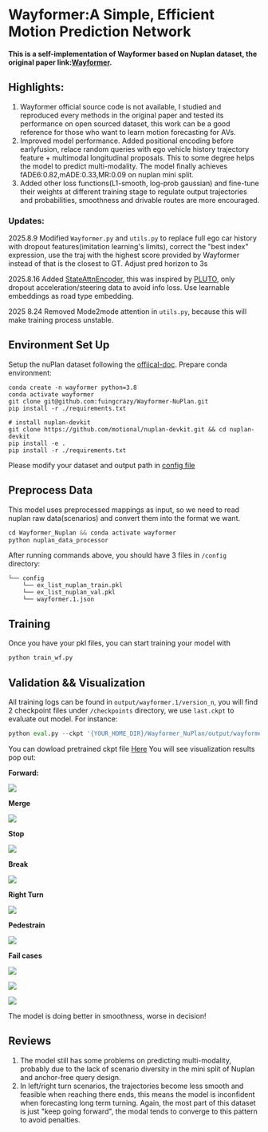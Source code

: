# Wayformer:A Simple, Efficient Motion Prediction Network

**This is a self-implementation of Wayformer based on Nuplan dataset, the original paper link:[Wayformer](https://arxiv.org/abs/2207.05844).**
## Highlights:
1. Wayformer official source code is not available, I studied and reproduced every methods in the original paper and tested its performance on open sourced dataset, this work can be a good reference for those who want to learn motion forecasting for AVs.
2. Improved model performance. Added positional encoding before earlyfusion, relace random queries with ego vehicle history trajectory feature + multimodal longitudinal proposals. This to some degree helps the model to predict multi-modality. The model finally achieves fADE6:0.82,mADE:0.33,MR:0.09 on nuplan mini split.
3. Added other loss functions(L1-smooth, log-prob gaussian) and fine-tune their weights at different training stage to regulate output trajectories and probabilities, smoothness and drivable routes are more encouraged.
### Updates:
2025.8.9  Modified `Wayformer.py` and `utils.py` to replace full ego car history with dropout features(imitation learning's limits), correct the "best index" expression, use the traj with the highest score provided by Wayformer instead of that is the closest to GT. Adjust pred horizon to 3s

2025.8.16  Added [StateAttnEncoder](Wayformer/state_attention_encoder.py), this was inspired by [PLUTO](https://github.com/jchengai/pluto), only dropout acceleration/steering data to avoid info loss. Use learnable embeddings as road type embedding.

2025 8.24  Removed Mode2mode attention in `utils.py`, because this will make training process unstable.
## Environment Set Up
Setup the nuPlan dataset following the [offiical-doc](https://nuplan-devkit.readthedocs.io/en/latest/dataset_setup.html). Prepare conda environment:
```shell
conda create -n wayformer python=3.8
conda activate wayformer
git clone git@github.com:fuingcrazy/Wayformer-NuPlan.git
pip install -r ./requirements.txt

# install nuplan-devkit
git clone https://github.com/motional/nuplan-devkit.git && cd nuplan-devkit
pip install -e .
pip install -r ./requirements.txt
```
Please modify your dataset and output path in [config file](Wayformer/wayformer_config.py)
## Preprocess Data
This model uses preprocessed mappings as input, so we need to read nuplan raw data(scenarios) and convert them into the format we want.
```python
cd Wayformer_Nuplan && conda activate wayformer
python nuplan_data_processor
```

After running commands above, you should have 3 files in `/config` directory:
```
└── config
    └── ex_list_nuplan_train.pkl
    └── ex_list_nuplan_val.pkl
    └── wayformer.1.json
```

## Training
Once you have your pkl files, you can start training your model with
```python
python train_wf.py
```

## Validation && Visualization
All training logs can be found in `output/wayformer.1/version_n`, you will find 2 checkpoint files under `/checkpoints` directory, we use `last.ckpt` to evaluate out model. For instance:
```python
python eval.py --ckpt '{YOUR_HOME_DIR}/Wayformer_NuPlan/output/wayformer.1/version_0/checkpoints/last.ckpt'
```
You can dowload pretrained ckpt file [Here](https://drive.google.com/file/d/1_xw9segYT10SlrG9RPisYX4rm98_-pA9/view?usp=sharing)
You will see visualization results pop out:

**Forward:**

![](Media/Forward.png)

**Merge**

![](Media/merge.png)

**Stop**

![](Media/stop.png)

**Break**

![](Media/start.png)

**Right Turn**

![](Media/right_turn.png)

**Pedestrain**

![](Media/pedestrain.png)

**Fail cases**

![](Media/fail_case.png)

![](Media/fail_case1.png)

![](Media/Failure_case.png)

The model is doing better in smoothness, worse in decision!
## Reviews
1. The model still has some problems on predicting multi-modality, probably due to the lack of scenario diversity in the mini split of Nuplan and anchor-free query design.
2. In left/right turn scenarios, the trajectories become less smooth and feasible when reaching there ends, this means the model is inconfident when forecasting long term turning. Again, the most part of this dataset is just "keep going forward", the modal tends to converge to this pattern to avoid penalties.
